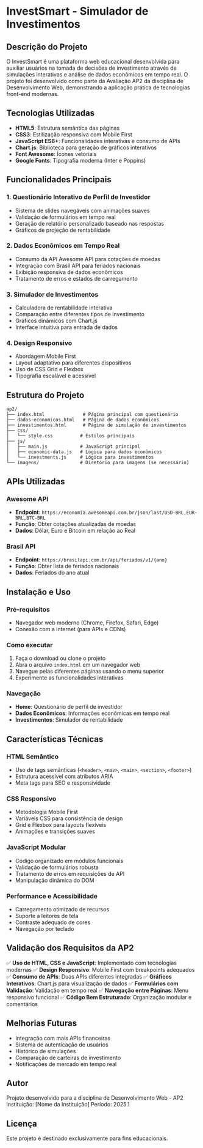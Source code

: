 # InvestSmart - Simulador de Investimentos

## Descrição do Projeto

O InvestSmart é uma plataforma web educacional desenvolvida para auxiliar usuários na tomada de decisões de investimento através de simulações interativas e análise de dados econômicos em tempo real. O projeto foi desenvolvido como parte da Avaliação AP2 da disciplina de Desenvolvimento Web, demonstrando a aplicação prática de tecnologias front-end modernas.

## Tecnologias Utilizadas

- **HTML5**: Estrutura semântica das páginas
- **CSS3**: Estilização responsiva com Mobile First
- **JavaScript ES6+**: Funcionalidades interativas e consumo de APIs
- **Chart.js**: Biblioteca para geração de gráficos interativos
- **Font Awesome**: Ícones vetoriais
- **Google Fonts**: Tipografia moderna (Inter e Poppins)

## Funcionalidades Principais

### 1. Questionário Interativo de Perfil de Investidor
- Sistema de slides navegáveis com animações suaves
- Validação de formulários em tempo real
- Geração de relatório personalizado baseado nas respostas
- Gráficos de projeção de rentabilidade

### 2. Dados Econômicos em Tempo Real
- Consumo da API Awesome API para cotações de moedas
- Integração com Brasil API para feriados nacionais
- Exibição responsiva de dados econômicos
- Tratamento de erros e estados de carregamento

### 3. Simulador de Investimentos
- Calculadora de rentabilidade interativa
- Comparação entre diferentes tipos de investimento
- Gráficos dinâmicos com Chart.js
- Interface intuitiva para entrada de dados

### 4. Design Responsivo
- Abordagem Mobile First
- Layout adaptativo para diferentes dispositivos
- Uso de CSS Grid e Flexbox
- Tipografia escalável e acessível

## Estrutura do Projeto

```
ap2/
├── index.html              # Página principal com questionário
├── dados-economicos.html   # Página de dados econômicos
├── investimentos.html      # Página de simulação de investimentos
├── css/
│   └── style.css          # Estilos principais
├── js/
│   ├── main.js            # JavaScript principal
│   ├── economic-data.js   # Lógica para dados econômicos
│   └── investments.js     # Lógica para investimentos
└── imagens/               # Diretório para imagens (se necessário)
```

## APIs Utilizadas

### Awesome API
- **Endpoint**: `https://economia.awesomeapi.com.br/json/last/USD-BRL,EUR-BRL,BTC-BRL`
- **Função**: Obter cotações atualizadas de moedas
- **Dados**: Dólar, Euro e Bitcoin em relação ao Real

### Brasil API
- **Endpoint**: `https://brasilapi.com.br/api/feriados/v1/{ano}`
- **Função**: Obter lista de feriados nacionais
- **Dados**: Feriados do ano atual

## Instalação e Uso

### Pré-requisitos
- Navegador web moderno (Chrome, Firefox, Safari, Edge)
- Conexão com a internet (para APIs e CDNs)

### Como executar
1. Faça o download ou clone o projeto
2. Abra o arquivo `index.html` em um navegador web
3. Navegue pelas diferentes páginas usando o menu superior
4. Experimente as funcionalidades interativas

### Navegação
- **Home**: Questionário de perfil de investidor
- **Dados Econômicos**: Informações econômicas em tempo real
- **Investimentos**: Simulador de rentabilidade

## Características Técnicas

### HTML Semântico
- Uso de tags semânticas (`<header>`, `<nav>`, `<main>`, `<section>`, `<footer>`)
- Estrutura acessível com atributos ARIA
- Meta tags para SEO e responsividade

### CSS Responsivo
- Metodologia Mobile First
- Variáveis CSS para consistência de design
- Grid e Flexbox para layouts flexíveis
- Animações e transições suaves

### JavaScript Modular
- Código organizado em módulos funcionais
- Validação de formulários robusta
- Tratamento de erros em requisições de API
- Manipulação dinâmica do DOM

### Performance e Acessibilidade
- Carregamento otimizado de recursos
- Suporte a leitores de tela
- Contraste adequado de cores
- Navegação por teclado

## Validação dos Requisitos da AP2

✅ **Uso de HTML, CSS e JavaScript**: Implementado com tecnologias modernas
✅ **Design Responsivo**: Mobile First com breakpoints adequados
✅ **Consumo de APIs**: Duas APIs diferentes integradas
✅ **Gráficos Interativos**: Chart.js para visualização de dados
✅ **Formulários com Validação**: Validação em tempo real
✅ **Navegação entre Páginas**: Menu responsivo funcional
✅ **Código Bem Estruturado**: Organização modular e comentários

## Melhorias Futuras

- Integração com mais APIs financeiras
- Sistema de autenticação de usuários
- Histórico de simulações
- Comparação de carteiras de investimento
- Notificações de mercado em tempo real

## Autor

Projeto desenvolvido para a disciplina de Desenvolvimento Web - AP2
Instituição: [Nome da Instituição]
Período: 2025.1

## Licença

Este projeto é destinado exclusivamente para fins educacionais.


